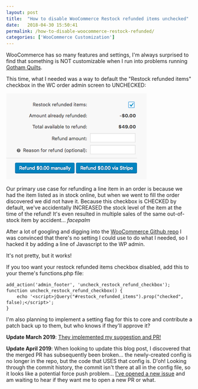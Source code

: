 ```yaml
---
layout: post
title:  "How to disable WooCommerce Restock refunded items unchecked"
date:   2018-04-30 15:50:41
permalink: /how-to-disable-woocommerce-restock-refunded/
categories: ['WooCommerce Customization']
---
```


WooCommerce has so many features and settings, I'm always surprised to find that something is NOT customizable when I run into problems running [Gotham Quilts](https://gothamquilts.com).

This time, what I needed was a way to default the "Restock refunded items" checkbox in the WC order admin screen to UNCHECKED:

![restock refunded items](/images/restock-refunded-items.png)

Our primary use case for refunding a line item in an order is because we had the item listed as in stock online, but when we went to fill the order discovered we did not have it. Because this checkbox is CHECKED by default, we've accidentally INCREASED the stock level of the item at the time of the refund! It's even resulted in multiple sales of the same out-of-stock item by accident... *facepalm*

After a lot of googling and digging into the [WooCommerce Github repo](https://github.com/woocommerce/woocommerce/) I was convinced that there's no setting I could use to do what I needed, so I hacked it by adding a line of Javascript to the WP admin.

It's not pretty, but it works!

If you too want your restock refunded items checkbox disabled, add this to your theme's functions.php file:

    add_action('admin_footer', 'uncheck_restock_refund_checkbox');
    function uncheck_restock_refund_checkbox() {
    	echo '<script>jQuery("#restock_refunded_items").prop("checked", false);</script>';
    }

I'm also planning to implement a setting flag for this to core and contribute a patch back up to them, but who knows if they'll approve it?

**Update March 2019**: [They implemented my suggestion and PR!](https://github.com/woocommerce/woocommerce/pull/21314)

**Update April 2019**: When looking to update this blog post, I discovered that the merged PR has subsequently been broken... the newly-created config is no longer in the repo, but the code that USES that config is. D'oh! Looking through the commit history, the commit isn't there at all in the config file, so it looks like a potential force push problem... [I've opened a new issue](https://github.com/woocommerce/woocommerce/issues/23419) and am waiting to hear if they want me to open a new PR or what.
